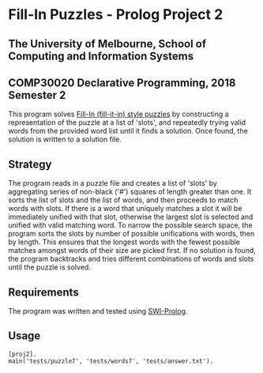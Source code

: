 # Fill-In Puzzles - Prolog Project 2

## The University of Melbourne, School of Computing and Information Systems
## COMP30020 Declarative Programming, 2018 Semester 2

This program solves [Fill-In (fill-it-in) style puzzles](https://en.wikipedia.org/wiki/Fill-In_(puzzle)) by constructing a representation of the puzzle at a list of 'slots', and repeatedly trying valid words from the provided word list until it finds a  solution. Once found, the solution is written to a solution file.

## Strategy
The program reads in a puzzle file and creates a list of 'slots' by aggregating series of non-black ('#') squares of length greater than one. It sorts the list of slots and the list of words, and then proceeds to match words with slots. If there is a word that uniquely matches a slot it will be immediately unified with that slot, otherwise the largest slot is selected and unified with valid  matching word.  To narrow the possible search space, the program sorts the slots by number of possible unifications with words, then by length. This ensures that the longest words with the fewest possible matches amongst words of their size are picked first. If no solution is found, the program backtracks and tries different combinations of words and slots until the puzzle is solved.

## Requirements

The program was written and tested using [SWI-Prolog](http://www.swi-prolog.org/).

## Usage

```
[proj2].
main('tests/puzzle7', 'tests/words7', 'tests/answer.txt').
```